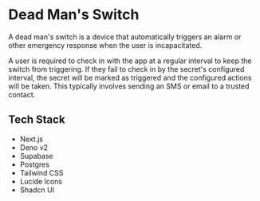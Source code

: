 # Dead Man's Switch

A dead man's switch is a device that automatically triggers an alarm or other emergency response when the user is incapacitated.

A user is required to check in with the app at a regular interval to keep the switch from triggering. If they fail to check in by the secret's configured interval, the secret will be marked as triggered and the configured actions will be taken. This typically involves sending an SMS or email to a trusted contact.

## Tech Stack

- Next.js
- Deno v2
- Supabase
- Postgres
- Tailwind CSS
- Lucide Icons
- Shadcn UI
